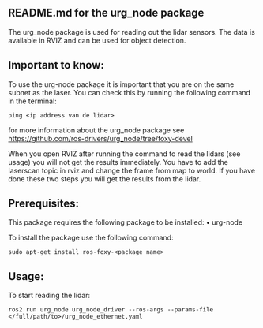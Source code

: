 ## README.md for the urg_node package

The urg_node package is used for reading out the lidar sensors. The data is available in RVIZ and can be used for object detection. 

## Important to know:

To use the urg-node package it is important that you are on the same subnet as the laser. You can check this by running the following command in the terminal:
```
ping <ip address van de lidar>
```

for more information about the urg_node package see https://github.com/ros-drivers/urg_node/tree/foxy-devel 

When you open RVIZ after running the command to read the lidars (see usage) you will not get the results immediately. You have to add the laserscan topic in rviz and change the frame from map to world. If you have done these two steps you will get the results from the lidar. 

## Prerequisites:

This package requires the following package to be installed:
•	urg-node

To install the package use the following command: 
```
sudo apt-get install ros-foxy-<package name>
```

## Usage:

To start reading the lidar:
```
ros2 run urg_node urg_node_driver --ros-args --params-file </full/path/to>/urg_node_ethernet.yaml
```
